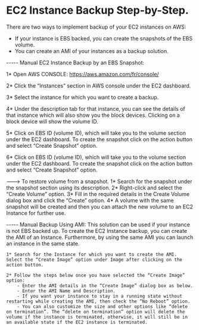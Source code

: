 # EC2 Instance Backup Step-by-Step.
	
There are two ways to implement backup of your EC2 instances on AWS:
  - If your instance is EBS backed, you can create the snapshots of the EBS volume.
  - You can create an AMI of your instances as a backup solution.
  
----- Manual EC2 Instance Backup by an EBS Snapshot:  
  
  1* Open AWS CONSOLE: https://aws.amazon.com/fr/console/
  
  2* Click the “Instances” section in AWS console under the EC2 dashboard.
  
  3* Select the instance for which you want to create a backup.
  
  4* Under the description tab for that instance, you can see the details of that instance which will also show you the block devices. Clicking on a block device will show the volume ID.
  
   5* Click on EBS ID (volume ID), which will take you to the volume section under the EC2 dashboard. To create the snapshot click on the action button and select “Create Snapshot” option.
   
   6* Click on EBS ID (volume ID), which will take you to the volume section under the EC2 dashboard. To create the snapshot click on the action button and select “Create Snapshot” option.
   
   ---> To restore volume from a snapshot.
   	1* Search for the snapshot under the snapshot section using its description.
	2* Right-click and select the “Create Volume” option.
	3* Fill in the required details in the Create Volume dialog box and click the “Create” option.
	4* A volume with the same snapshot will be created and then you can attach the new volume to an EC2 Instance for further use.
	
----- Manual Backup Using AMI: 
This solution can be used if your instance is not EBS backed up. To create the EC2 Instance backup, you can create the AMI of an Instance. Furthermore, by using the same AMI you can launch an instance in the same state.
    
    1* Search for the Instance for which you want to create the AMI. Select the “Create Image” option under Image after clicking on the action button.
    
	2* Follow the steps below once you have selected the “Create Image” option:
		- Enter the AMI details in the “Create Image” dialog box as below.
		- Enter the AMI Name and Description.
		- If you want your instance to stay in a running state without restarting while creating the AMI, then check the “No Reboot” option.
		- You can also customize the size and other options like “delete on termination”. The “delete on termination” option will delete the volume if the instance is terminated, otherwise, it will still be in an available state if the EC2 instance is terminated.  

